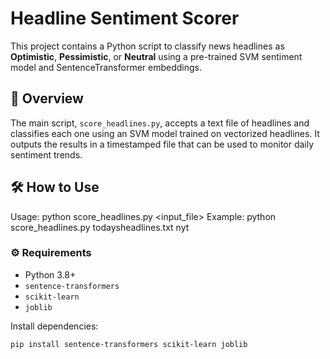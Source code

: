 # Headline Sentiment Scorer

This project contains a Python script to classify news headlines as **Optimistic**, **Pessimistic**, or **Neutral** using a pre-trained SVM sentiment model and SentenceTransformer embeddings.

## 📄 Overview

The main script, `score_headlines.py`, accepts a text file of headlines and classifies each one using an SVM model trained on vectorized headlines. It outputs the results in a timestamped file that can be used to monitor daily sentiment trends.

## 🛠 How to Use

Usage: python score_headlines.py <input_file> <source>
Example: python score_headlines.py todaysheadlines.txt nyt

### ⚙️ Requirements

- Python 3.8+
- `sentence-transformers`
- `scikit-learn`
- `joblib`

Install dependencies:

```bash
pip install sentence-transformers scikit-learn joblib
